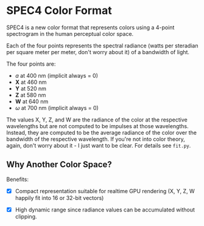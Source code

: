 # SPEC4 Color Format

SPEC4 is a new color format that represents colors using a
4-point spectrogram in the human perceptual color space.

Each of the four points represents the spectral radiance
(watts per steradian per square meter per meter, don't worry about it) of a bandwidth of light.

The four points are:

* *ɑ* at 400 nm (implicit always = 0)
* **X** at 460 nm
* **Y** at 520 nm
* **Z** at 580 nm
* **W** at 640 nm
* *ω* at 700 nm (implicit always = 0)

The values X, Y, Z, and W are the radiance of the color at the respective wavelengths but are not computed to be impulses at those wavelengths. Instead, they are computed to be the average radiance of the color over the bandwidth of the respective wavelength. If you're not into color theory, again, don't worry about it - I just want to be clear. For details see `fit.py`.


## Why Another Color Space?

Benefits:

- [x] Compact representation suitable for realtime GPU rendering (X, Y, Z, W happily fit into 16 or 32-bit vectors)
- [x] High dynamic range since radiance values can be accumulated without clipping.

